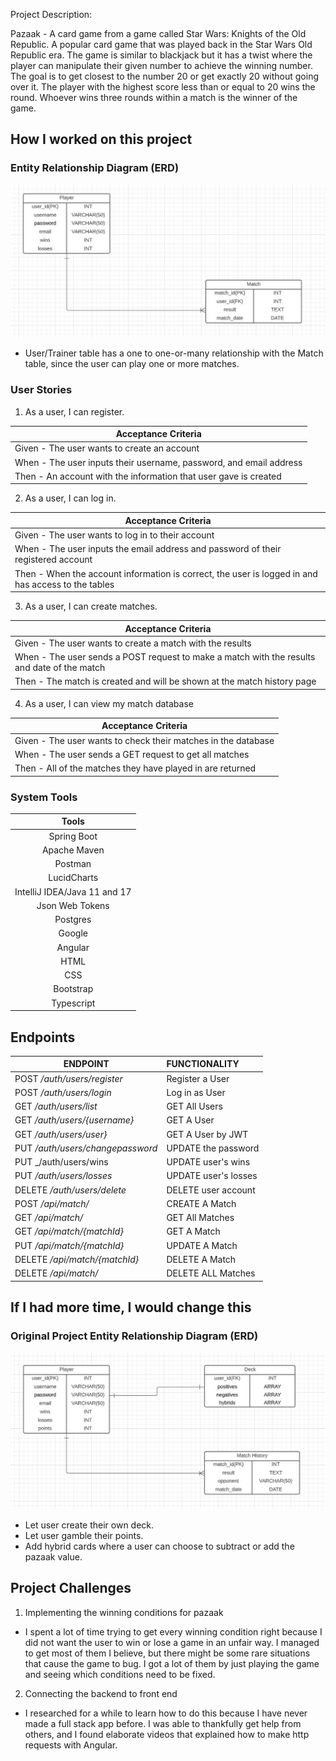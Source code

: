 Project Description:

Pazaak - A card game from a game called Star Wars: Knights of the Old Republic. A popular card game that was played back in the Star Wars Old Republic era. The game is similar to blackjack but it has a twist where the player can manipulate their given number to achieve the winning number. The goal is to get closest to the number 20 or get exactly 20 without going over it. The player with the highest score less than or equal to 20 wins the round. Whoever wins three rounds within a match is the winner of the game.

## How I worked on this project

### Entity Relationship Diagram (ERD)

![current.jpg](ERDs/current.JPG)

- User/Trainer table has a one to one-or-many relationship with the Match table, since the user can play one or more matches.

### User Stories

1. As a user, I can register.

| Acceptance Criteria                                                 |
|---------------------------------------------------------------------|
| Given - The user wants to create an account                         |
| When -  The user inputs their username, password, and email address |
| Then - An account with the information that user gave is created    |

2. As a user, I can log in.

| Acceptance Criteria                                                                                |
|----------------------------------------------------------------------------------------------------|
| Given - The user wants to log in to their account                                                  |
| When -  The user inputs the email address and password of their registered account                 |
| Then - When the account information is correct, the user is logged in and has access to the tables |

3. As a user, I can create matches.

| Acceptance Criteria                                                                          |
|----------------------------------------------------------------------------------------------|
| Given - The user wants to create a match with the results                                    |
| When -  The user sends a POST request to make a match with the results and date of the match |
| Then - The match is created and will be shown at the match history page                      |

4. As a user, I can view my match database

| Acceptance Criteria                                           |
|---------------------------------------------------------------|
| Given - The user wants to check their matches in the database |
| When -  The user sends a GET request to get all matches       |
| Then - All of the matches they have played in are returned    |

### System Tools

|            Tools             |
|:----------------------------:|
|         Spring Boot          |
|         Apache Maven         |
|           Postman            |
|         LucidCharts          |
| IntelliJ IDEA/Java 11 and 17 |
|       Json Web Tokens        |
|           Postgres           |
|            Google            |
|           Angular            |
|             HTML             |
|             CSS              |
|          Bootstrap           |
|          Typescript          |

## Endpoints

| ENDPOINT                         | FUNCTIONALITY        |
|----------------------------------|:---------------------|
| POST _/auth/users/register_      | Register a User      |
| POST _/auth/users/login_         | Log in as User       |
| GET _/auth/users/list_           | GET All Users        |
| GET _/auth/users/{username}_     | GET A User           |
| GET _/auth/users/user}_          | GET A User by JWT    |
| PUT _/auth/users/changepassword_ | UPDATE the password  |
| PUT _/auth/users/wins            | UPDATE user's wins   |
| PUT _/auth/users/losses_         | UPDATE user's losses |
| DELETE _/auth/users/delete_      | DELETE user account  |
| POST _/api/match/_               | CREATE A Match       |
| GET _/api/match/_                | GET All Matches      |
| GET _/api/match/{matchId}_       | GET A Match          |
| PUT _/api/match/{matchId}_       | UPDATE A Match       |
| DELETE _/api/match/{matchId}_    | DELETE A Match       |
| DELETE _/api/match/_             | DELETE ALL Matches   |

## If I had more time, I would change this

### Original Project Entity Relationship Diagram (ERD)

![original.jpg](ERDs/original.JPG)

- Let user create their own deck.
- Let user gamble their points.
- Add hybrid cards where a user can choose to subtract or add the pazaak value.

## Project Challenges
1. Implementing the winning conditions for pazaak
- I spent a lot of time trying to get every winning condition right because I did not want the user to win or lose a game in an unfair way. I managed to get most of them I believe, but there might be some rare situations that cause the game to bug. I got a lot of them by just playing the game and seeing which conditions need to be fixed.

2. Connecting the backend to front end
- I researched for a while to learn how to do this because I have never made a full stack app before. I was able to thankfully get help from others,  and I found elaborate videos that explained how to make http requests with Angular.